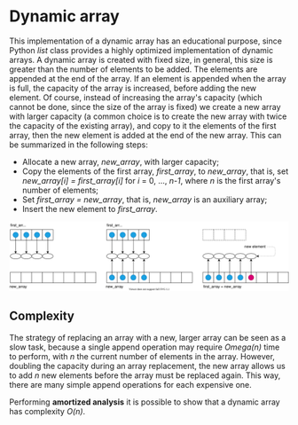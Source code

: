 # Dynamic array

This implementation of a dynamic array has an educational purpose, since Python *list* class provides a highly optimized implementation of dynamic arrays.
A dynamic array is created with fixed size, in general, this size is greater than the number of elements to be added.
The elements are appended at the end of the array.
If an element is appended when the array is full, the capacity of the array is increased, before adding the new element.
Of course, instead of increasing the array's capacity (which cannot be done, since the size of the array is fixed) we create a new array with larger capacity (a common choice is to create the new array with twice the capacity of the existing array), and copy to it the elements of the first array, then the new element is added at the end of the new array.
This can be summarized in the following steps:

- Allocate a new array, *new_array*, with larger capacity;
- Copy the elements of the first array, *first_array*, to *new_array*, that is, set *new_array[i] = first_array[i]* for *i* = 0, ..., *n-1*, where *n* is the first array's number of elements;
- Set *first_array = new_array*, that is, *new_array* is an auxiliary array;
- Insert the new element to *first_array*.

![Class diagram](images/dynamic_array.svg)

## Complexity

The strategy of replacing an array with a new, larger array can be seen as a slow task, because a single append operation may require *Omega(n)* time to perform, with *n* the current number of elements in the array.
However, doubling the capacity during an array replacement, the new array allows us to add *n* new elements before the array must be replaced again.
This way, there are many simple append operations for each expensive one.

Performing **amortized analysis** it is possible to show that a dynamic array has complexity *O(n)*.